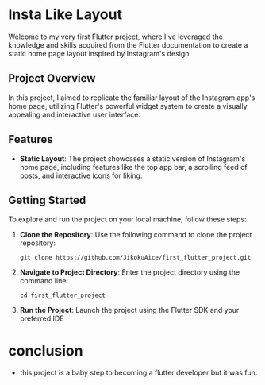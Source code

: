 # Insta Like Layout

Welcome to my very first Flutter project, where I've leveraged the knowledge and skills acquired from the Flutter documentation to create a static home page layout inspired by Instagram's design.

## Project Overview

In this project, I aimed to replicate the familiar layout of the Instagram app's home page, utilizing Flutter's powerful widget system to create a visually appealing and interactive user interface.

## Features

- **Static Layout**: The project showcases a static version of Instagram's home page, including features like the top app bar, a scrolling feed of posts, and interactive icons for liking.
  

## Getting Started

To explore and run the project on your local machine, follow these steps:

1. **Clone the Repository**: Use the following command to clone the project repository:
   ```
   git clone https://github.com/JikokuAice/first_flutter_project.git
   ```

2. **Navigate to Project Directory**: Enter the project directory using the command line:
   ```
   cd first_flutter_project
   ```

3. **Run the Project**: Launch the project using the Flutter SDK and your preferred IDE


# conclusion 

- this project is a baby step to becoming a flutter developer but it was fun. 
